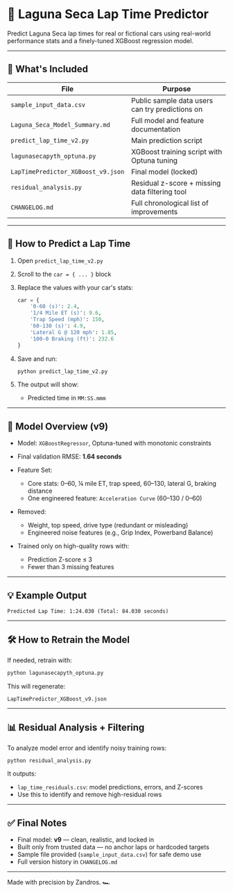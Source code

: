 # 🏁 Laguna Seca Lap Time Predictor

Predict Laguna Seca lap times for real or fictional cars using real-world performance stats and a finely-tuned XGBoost regression model.

---

## 📆 What's Included

| File                               | Purpose                                         |
| ---------------------------------- | ----------------------------------------------- |
| `sample_input_data.csv`            | Public sample data users can try predictions on |
| `Laguna_Seca_Model_Summary.md`     | Full model and feature documentation            |
| `predict_lap_time_v2.py`           | Main prediction script                          |
| `lagunasecapyth_optuna.py`         | XGBoost training script with Optuna tuning      |
| `LapTimePredictor_XGBoost_v9.json` | Final model (locked)                            |
| `residual_analysis.py`             | Residual z-score + missing data filtering tool  |
| `CHANGELOG.md`                     | Full chronological list of improvements         |

---

## 🚀 How to Predict a Lap Time

1. Open `predict_lap_time_v2.py`
2. Scroll to the `car = { ... }` block
3. Replace the values with your car's stats:

   ```python
   car = {
       '0-60 (s)': 2.4,
       '1/4 Mile ET (s)': 9.6,
       'Trap Speed (mph)': 150,
       '60-130 (s)': 4.9,
       'Lateral G @ 120 mph': 1.85,
       '100-0 Braking (ft)': 232.6
   }
   ```
4. Save and run:

   ```bash
   python predict_lap_time_v2.py
   ```
5. The output will show:

   * Predicted time in `MM:SS.mmm`

---

## 🧠 Model Overview (v9)

* Model: `XGBoostRegressor`, Optuna-tuned with monotonic constraints
* Final validation RMSE: **1.64 seconds**
* Feature Set:

  * Core stats: 0–60, ¼ mile ET, trap speed, 60–130, lateral G, braking distance
  * One engineered feature: `Acceleration Curve` (60–130 / 0–60)
* Removed:

  * Weight, top speed, drive type (redundant or misleading)
  * Engineered noise features (e.g., Grip Index, Powerband Balance)
* Trained only on high-quality rows with:

  * Prediction Z-score ≤ 3
  * Fewer than 3 missing features

---

## 💡 Example Output

```
Predicted Lap Time: 1:24.030 (Total: 84.030 seconds)
```

---

## 🛠 How to Retrain the Model

If needed, retrain with:

```bash
python lagunasecapyth_optuna.py
```

This will regenerate:

```
LapTimePredictor_XGBoost_v9.json
```

---

## 📊 Residual Analysis + Filtering

To analyze model error and identify noisy training rows:

```bash
python residual_analysis.py
```

It outputs:

* `lap_time_residuals.csv`: model predictions, errors, and Z-scores
* Use this to identify and remove high-residual rows

---

## ✅ Final Notes

* Final model: **v9** — clean, realistic, and locked in
* Built only from trusted data — no anchor laps or hardcoded targets
* Sample file provided (`sample_input_data.csv`) for safe demo use
* Full version history in `CHANGELOG.md`

---

Made with precision by Zandros. 🏎️